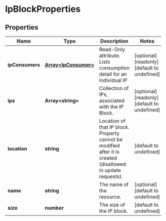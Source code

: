 # IpBlockProperties

## Properties
| Name | Type | Description | Notes |
| ------------ | ------------- | ------------- | ------------- |
| **ipConsumers** | [**Array&lt;IpConsumer&gt;**](IpConsumer.md) | Read-Only attribute. Lists consumption detail for an individual IP | [optional] [readonly] [default to undefined] |
| **ips** | **Array&lt;string&gt;** | Collection of IPs, associated with the IP Block. | [optional] [readonly] [default to undefined] |
| **location** | **string** | Location of that IP block. Property cannot be modified after it is created (disallowed in update requests). | [default to undefined] |
| **name** | **string** | The name of the  resource. | [optional] [default to undefined] |
| **size** | **number** | The size of the IP block. | [default to undefined] |


